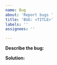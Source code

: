 ```yaml
---
name: Bug
about: 'Report bugs '
title: 'BUG: <TITLE>'
labels: ''
assignees: ''

---
```


**Describe the bug:**


**Solution:**
